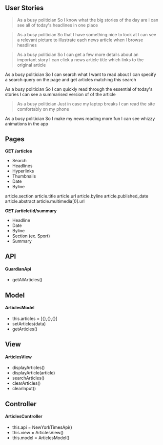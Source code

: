 ## User Stories

> As a busy politician
> So I know what the big stories of the day are
> I can see all of today's headlines in one place

> As a busy politician
> So that I have something nice to look at
> I can see a relevant picture to illustrate each news article when I browse headlines

> As a busy politician
> So I can get a few more details about an important story
> I can click a news article title which links to the original article

As a busy politician
So I can search what I want to read about
I can specify a search query on the page and get articles matching this search

As a busy politician
So I can quickly read through the essential of today's stories
I can see a summarised version of of the article

> As a busy politician
> Just in case my laptop breaks
> I can read the site comfortably on my phone

As a busy politician
So I make my news reading more fun
I can see whizzy animations in the app

## Pages

**GET /articles**

- Search
- Headlines
- Hyperlinks
- Thumbnails
- Date
- Byline

article.section
article.title
article.url
article.byline
article.published_date
article.abstract
article.multimedia[0].url

**GET /article/id/summary**

- Headline
- Date
- Byline
- Section (ex. Sport)
- Summary

## API

#### GuardianApi

- getAllArticles()

## Model

#### ArticlesModel

- this.articles = [{},{},{}]
- setArticles(data)
- getArticles()

## View

#### ArticlesView

- displayArticles()
- displayArticle(article)
- searchArticles()
- clearArticles()
- clearInput()

## Controller

#### ArticlesController

- this.api = NewYorkTimesApi()
- this.view = ArticlesView()
- this.model = ArticlesModel()
